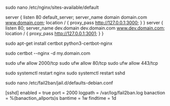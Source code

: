 sudo nano /etc/nginx/sites-available/default

server {
    listen 80 default_server;
    server_name domain domain.com www.domain.com;
    location / {
        proxy_pass http://127.0.0.1:3000;
    }
}
server {
    listen 80;
    server_name dev.domain dev.domain.com www.dev.domain.com;
    location / {
        proxy_pass http://127.0.0.1:3001;
    }
}

sudo apt-get install certbot python3-certbot-nginx

sudo certbot --nginx -d my.domain.com

sudo ufw allow 2000/tcp
sudo ufw allow 80/tcp
sudo ufw allow 443/tcp


sudo systemctl restart nginx
sudo systemctl restart sshd



sudo nano /etc/fail2ban/jail.d/defaults-debian.conf

[sshd]
enabled = true
port = 2000
logpath  = /var/log/fail2ban.log
banaction = %(banaction_allports)s
bantime  = 1w
findtime = 1d
